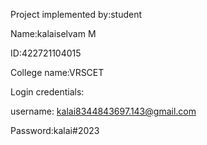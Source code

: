 Project implemented by:student

Name:kalaiselvam M

ID:422721104015

College name:VRSCET

Login credentials:

username: kalai8344843697.143@gmail.com

Password:kalai#2023  
